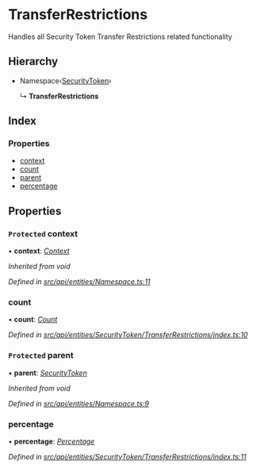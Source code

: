 # TransferRestrictions

Handles all Security Token Transfer Restrictions related functionality

## Hierarchy

* Namespace‹[SecurityToken](securitytoken.md)›

  ↳ **TransferRestrictions**

## Index

### Properties

* [context](transferrestrictions.md#protected-context)
* [count](transferrestrictions.md#count)
* [parent](transferrestrictions.md#protected-parent)
* [percentage](transferrestrictions.md#percentage)

## Properties

### `Protected` context

• **context**: [_Context_](context.md)

_Inherited from void_

_Defined in_ [_src/api/entities/Namespace.ts:11_](https://github.com/PolymathNetwork/polymesh-sdk/blob/56921667/src/api/entities/Namespace.ts#L11)

### count

• **count**: [_Count_](count.md)

_Defined in_ [_src/api/entities/SecurityToken/TransferRestrictions/index.ts:10_](https://github.com/PolymathNetwork/polymesh-sdk/blob/56921667/src/api/entities/SecurityToken/TransferRestrictions/index.ts#L10)

### `Protected` parent

• **parent**: [_SecurityToken_](securitytoken.md)

_Inherited from void_

_Defined in_ [_src/api/entities/Namespace.ts:9_](https://github.com/PolymathNetwork/polymesh-sdk/blob/56921667/src/api/entities/Namespace.ts#L9)

### percentage

• **percentage**: [_Percentage_](percentage.md)

_Defined in_ [_src/api/entities/SecurityToken/TransferRestrictions/index.ts:11_](https://github.com/PolymathNetwork/polymesh-sdk/blob/56921667/src/api/entities/SecurityToken/TransferRestrictions/index.ts#L11)

